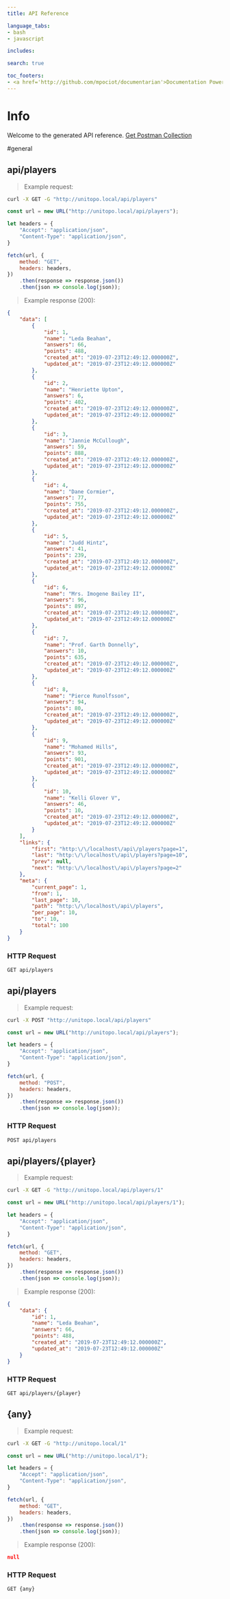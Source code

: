 ```yaml
---
title: API Reference

language_tabs:
- bash
- javascript

includes:

search: true

toc_footers:
- <a href='http://github.com/mpociot/documentarian'>Documentation Powered by Documentarian</a>
---
```

<!-- START_INFO -->
# Info

Welcome to the generated API reference.
[Get Postman Collection](http://unitopo.local/docs/collection.json)

<!-- END_INFO -->

#general
<!-- START_93bfac9632d7791d6c2cb79f153cf516 -->
## api/players
> Example request:

```bash
curl -X GET -G "http://unitopo.local/api/players" 
```

```javascript
const url = new URL("http://unitopo.local/api/players");

let headers = {
    "Accept": "application/json",
    "Content-Type": "application/json",
}

fetch(url, {
    method: "GET",
    headers: headers,
})
    .then(response => response.json())
    .then(json => console.log(json));
```


> Example response (200):

```json
{
    "data": [
        {
            "id": 1,
            "name": "Leda Beahan",
            "answers": 66,
            "points": 488,
            "created_at": "2019-07-23T12:49:12.000000Z",
            "updated_at": "2019-07-23T12:49:12.000000Z"
        },
        {
            "id": 2,
            "name": "Henriette Upton",
            "answers": 6,
            "points": 402,
            "created_at": "2019-07-23T12:49:12.000000Z",
            "updated_at": "2019-07-23T12:49:12.000000Z"
        },
        {
            "id": 3,
            "name": "Jannie McCullough",
            "answers": 59,
            "points": 888,
            "created_at": "2019-07-23T12:49:12.000000Z",
            "updated_at": "2019-07-23T12:49:12.000000Z"
        },
        {
            "id": 4,
            "name": "Dane Cormier",
            "answers": 77,
            "points": 755,
            "created_at": "2019-07-23T12:49:12.000000Z",
            "updated_at": "2019-07-23T12:49:12.000000Z"
        },
        {
            "id": 5,
            "name": "Judd Hintz",
            "answers": 41,
            "points": 239,
            "created_at": "2019-07-23T12:49:12.000000Z",
            "updated_at": "2019-07-23T12:49:12.000000Z"
        },
        {
            "id": 6,
            "name": "Mrs. Imogene Bailey II",
            "answers": 96,
            "points": 897,
            "created_at": "2019-07-23T12:49:12.000000Z",
            "updated_at": "2019-07-23T12:49:12.000000Z"
        },
        {
            "id": 7,
            "name": "Prof. Garth Donnelly",
            "answers": 10,
            "points": 635,
            "created_at": "2019-07-23T12:49:12.000000Z",
            "updated_at": "2019-07-23T12:49:12.000000Z"
        },
        {
            "id": 8,
            "name": "Pierce Runolfsson",
            "answers": 94,
            "points": 80,
            "created_at": "2019-07-23T12:49:12.000000Z",
            "updated_at": "2019-07-23T12:49:12.000000Z"
        },
        {
            "id": 9,
            "name": "Mohamed Hills",
            "answers": 93,
            "points": 901,
            "created_at": "2019-07-23T12:49:12.000000Z",
            "updated_at": "2019-07-23T12:49:12.000000Z"
        },
        {
            "id": 10,
            "name": "Kelli Glover V",
            "answers": 46,
            "points": 10,
            "created_at": "2019-07-23T12:49:12.000000Z",
            "updated_at": "2019-07-23T12:49:12.000000Z"
        }
    ],
    "links": {
        "first": "http:\/\/localhost\/api\/players?page=1",
        "last": "http:\/\/localhost\/api\/players?page=10",
        "prev": null,
        "next": "http:\/\/localhost\/api\/players?page=2"
    },
    "meta": {
        "current_page": 1,
        "from": 1,
        "last_page": 10,
        "path": "http:\/\/localhost\/api\/players",
        "per_page": 10,
        "to": 10,
        "total": 100
    }
}
```

### HTTP Request
`GET api/players`


<!-- END_93bfac9632d7791d6c2cb79f153cf516 -->

<!-- START_7289c96227ce1c026a393ea3abe8bbfc -->
## api/players
> Example request:

```bash
curl -X POST "http://unitopo.local/api/players" 
```

```javascript
const url = new URL("http://unitopo.local/api/players");

let headers = {
    "Accept": "application/json",
    "Content-Type": "application/json",
}

fetch(url, {
    method: "POST",
    headers: headers,
})
    .then(response => response.json())
    .then(json => console.log(json));
```



### HTTP Request
`POST api/players`


<!-- END_7289c96227ce1c026a393ea3abe8bbfc -->

<!-- START_c59ee9cd29373e2b291359a420c59443 -->
## api/players/{player}
> Example request:

```bash
curl -X GET -G "http://unitopo.local/api/players/1" 
```

```javascript
const url = new URL("http://unitopo.local/api/players/1");

let headers = {
    "Accept": "application/json",
    "Content-Type": "application/json",
}

fetch(url, {
    method: "GET",
    headers: headers,
})
    .then(response => response.json())
    .then(json => console.log(json));
```


> Example response (200):

```json
{
    "data": {
        "id": 1,
        "name": "Leda Beahan",
        "answers": 66,
        "points": 488,
        "created_at": "2019-07-23T12:49:12.000000Z",
        "updated_at": "2019-07-23T12:49:12.000000Z"
    }
}
```

### HTTP Request
`GET api/players/{player}`


<!-- END_c59ee9cd29373e2b291359a420c59443 -->

<!-- START_2ecd2c34871333ab0f1e6108147335fc -->
## {any}
> Example request:

```bash
curl -X GET -G "http://unitopo.local/1" 
```

```javascript
const url = new URL("http://unitopo.local/1");

let headers = {
    "Accept": "application/json",
    "Content-Type": "application/json",
}

fetch(url, {
    method: "GET",
    headers: headers,
})
    .then(response => response.json())
    .then(json => console.log(json));
```


> Example response (200):

```json
null
```

### HTTP Request
`GET {any}`


<!-- END_2ecd2c34871333ab0f1e6108147335fc -->


